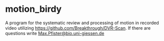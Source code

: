 # motion_birdy
A program for the systematic review and processing of motion in recorded video utilizing https://github.com/Breakthrough/DVR-Scan.
If there are questions write Max.Pfister@bio.uni-giessen.de
